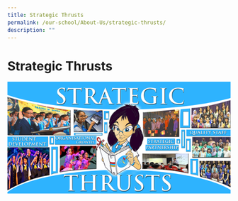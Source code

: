 ```yaml
---
title: Strategic Thrusts
permalink: /our-school/About-Us/strategic-thrusts/
description: ""
---
```


# Strategic Thrusts 
![](/images/Strategic%20Thrusts_10JAN15%20Webpage.png)